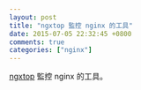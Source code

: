 ```yaml
---
layout: post
title: "ngxtop 監控 nginx 的工具"
date: 2015-07-05 22:32:45 +0800
comments: true
categories: ["nginx"]
---
```



<!-- more -->

[ngxtop] 監控 nginx 的工具。


[ngxtop]:https://github.com/lebinh/ngxtop
